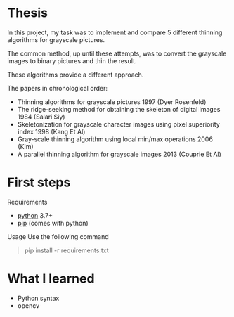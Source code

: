 # Thesis

In this project, my task was to implement and compare 5 different thinning algorithms for grayscale pictures.

The common method, up until these attempts, was to convert the grayscale images to binary pictures and thin the result.

These algorithms provide a different approach.

The papers in chronological order:
* Thinning algorithms for grayscale pictures 1997 (Dyer Rosenfeld)
* The ridge-seeking method for obtaining the skeleton of digital images 1984 (Salari Siy)
* Skeletonization for grayscale character images using pixel superiority index 1998 (Kang Et Al)
*  Gray-scale thinning algorithm using local min/max operations 2006 (Kim)
* A parallel thinning algorithm for grayscale images 2013 (Couprie Et Al)

# First steps

Requirements
* [python](https://www.python.org/) 3.7+
* [pip](https://pypi.org/project/pip/) (comes with python)

Usage
Use the following command 
> pip install -r requirements.txt

# What I learned

* Python syntax
* opencv
<!--stackedit_data:
eyJoaXN0b3J5IjpbLTM0MzU1NTA0N119
-->